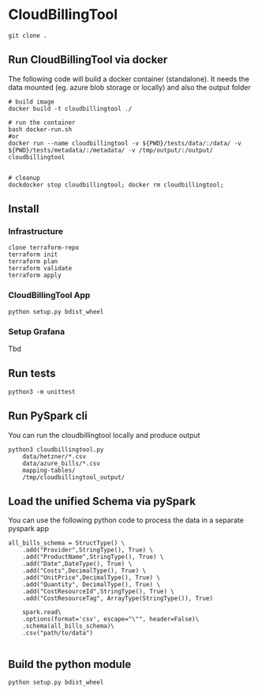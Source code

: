 # CloudBillingTool

```
git clone .
```
## Run CloudBillingTool via docker

The following code will build a docker container (standalone). It needs the data mounted (eg. azure  blob storage or locally) and also the output folder
```
# build image
docker build -t cloudbillingtool ./

# run the container
bash docker-run.sh
#or
docker run --name cloudbillingtool -v ${PWD}/tests/data/:/data/ -v ${PWD}/tests/metadata/:/metadata/ -v /tmp/output/:/output/ cloudbillingtool


# cleanup
dockdocker stop cloudbillingtool; docker rm cloudbillingtool;  
```

## Install

### Infrastructure
```
clone terraform-repo
terraform init
terraform plan
terraform validate
terraform apply
```


### CloudBillingTool App
```
python setup.py bdist_wheel
```

### Setup Grafana

Tbd


## Run tests
```
python3 -m unittest
```


## Run PySpark cli

You can run the cloudbillingtool locally and produce output
````
python3 cloudbillingtool.py 
    data/hetzner/*.csv
    data/azure_bills/*.csv
    mapping-tables/
    /tmp/cloudbillingtool_output/
````


## Load the unified Schema via pySpark

You can use the following python code to process the data in a separate pyspark app
```
all_bills_schema = StructType() \
    .add("Provider",StringType(), True) \
    .add("ProductName",StringType(), True) \
    .add("Date",DateType(), True) \
    .add("Costs",DecimalType(), True) \
    .add("UnitPrice",DecimalType(), True) \
    .add("Quantity", DecimalType(), True) \
    .add("CostResourceId",StringType(), True) \
    .add("CostResourceTag", ArrayType(StringType()), True)
  
    spark.read\
    .options(format='csv', escape="\"", header=False)\
    .schema(all_bills_schema)\
    .csv("path/to/data")
  
  ```


##  Build the python module
```
python setup.py bdist_wheel
```